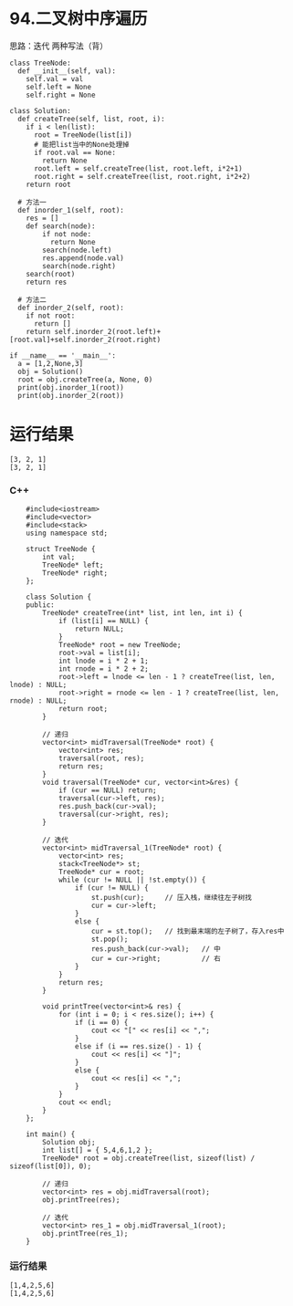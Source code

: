 # 94.二叉树中序遍历
思路：迭代 两种写法（背）

    class TreeNode:
      def __init__(self, val):
        self.val = val
        self.left = None
        self.right = None

    class Solution:
      def createTree(self, list, root, i):
        if i < len(list):
          root = TreeNode(list[i])
          # 能把list当中的None处理掉
          if root.val == None:
            return None
          root.left = self.createTree(list, root.left, i*2+1)
          root.right = self.createTree(list, root.right, i*2+2)
        return root

      # 方法一
      def inorder_1(self, root):
        res = []
        def search(node):
            if not node:
              return None
            search(node.left)
            res.append(node.val)
            search(node.right)
        search(root)
        return res

      # 方法二
      def inorder_2(self, root):
        if not root:
          return []
        return self.inorder_2(root.left)+[root.val]+self.inorder_2(root.right)

    if __name__ == '__main__':
      a = [1,2,None,3]
      obj = Solution()
      root = obj.createTree(a, None, 0)
      print(obj.inorder_1(root))
      print(obj.inorder_2(root))

# 运行结果
    [3, 2, 1]
    [3, 2, 1]

### C++

        #include<iostream>
        #include<vector>
        #include<stack>
        using namespace std;

        struct TreeNode {
            int val;
            TreeNode* left;
            TreeNode* right;
        };

        class Solution {
        public:
            TreeNode* createTree(int* list, int len, int i) {
                if (list[i] == NULL) {
                    return NULL;
                }
                TreeNode* root = new TreeNode;
                root->val = list[i];
                int lnode = i * 2 + 1;
                int rnode = i * 2 + 2;
                root->left = lnode <= len - 1 ? createTree(list, len, lnode) : NULL;
                root->right = rnode <= len - 1 ? createTree(list, len, rnode) : NULL;
                return root;
            }

            // 递归
            vector<int> midTraversal(TreeNode* root) {
                vector<int> res;
                traversal(root, res);
                return res;
            }
            void traversal(TreeNode* cur, vector<int>&res) {
                if (cur == NULL) return;
                traversal(cur->left, res);
                res.push_back(cur->val);
                traversal(cur->right, res);
            }

            // 迭代
            vector<int> midTraversal_1(TreeNode* root) {
                vector<int> res;
                stack<TreeNode*> st;
                TreeNode* cur = root;
                while (cur != NULL || !st.empty()) {
                    if (cur != NULL) {
                        st.push(cur);     // 压入栈，继续往左子树找
                        cur = cur->left;
                    }
                    else {
                        cur = st.top();   // 找到最末端的左子树了，存入res中
                        st.pop();
                        res.push_back(cur->val);   // 中
                        cur = cur->right;          // 右
                    }
                }
                return res;
            }

            void printTree(vector<int>& res) {
                for (int i = 0; i < res.size(); i++) {
                    if (i == 0) {
                        cout << "[" << res[i] << ",";
                    }
                    else if (i == res.size() - 1) {
                        cout << res[i] << "]";
                    }
                    else {
                        cout << res[i] << ",";
                    }
                }
                cout << endl;
            }
        };

        int main() {
            Solution obj;
            int list[] = { 5,4,6,1,2 };
            TreeNode* root = obj.createTree(list, sizeof(list) / sizeof(list[0]), 0);

            // 递归
            vector<int> res = obj.midTraversal(root);
            obj.printTree(res);

            // 迭代
            vector<int> res_1 = obj.midTraversal_1(root);
            obj.printTree(res_1);
        }
        
### 运行结果
    [1,4,2,5,6]
    [1,4,2,5,6]
